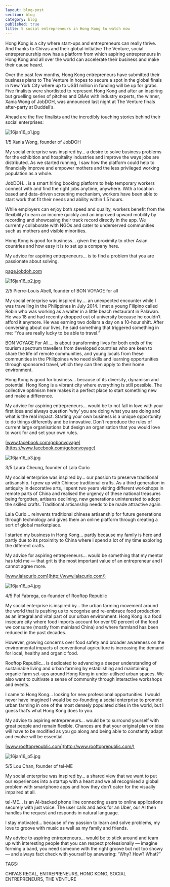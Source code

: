 ```yaml
---
layout: blog-post
section: blog
category: blog
published: true
title: 5 social entrepreneurs in Hong Kong to watch now
---
```


Hong Kong is a city where start-ups and entrepreneurs can really thrive. And thanks to Chivas and their global initiative The Venture, social entrepreneurship now has a platform from which aspiring entrepreneurs in Hong Kong and all over the world can accelerate their business and make their cause heard.

Over the past few months, Hong Kong entrepreneurs have submitted their business plans to The Venture in hopes to secure a spot in the global finals in New York City where up to US$1 million in funding will be up for grabs. Five finalists were shortlisted to represent Hong Kong and after an inspiring but gruelling series of pitches and Q&As with industry experts, the winner, Xania Wong of JobDOH, was announced last night at The Venture finals after-party at Duddell’s.

Ahead are the five finalists and the incredibly touching stories behind their social enterprises:

![16jan16_p1.jpg]({{site.baseurl}}/media/16jan16_p1.jpg)

1/5
Xania Wong, founder of JobDOH

My social enterprise was inspired by… a desire to solve business problems for the exhibition and hospitality industries and improve the ways jobs are distributed. As we started running, I saw how the platform could help to financially improve and empower mothers and the less privileged working population as a whole.

JobDOH… is a smart hiring booking platform to help temporary workers connect with and find the right jobs anytime, anywhere. With a location based and data-driven screening mechanism, workers have been able to start work that fit their needs and ability within 1.5 hours.

While employers can enjoy both speed and quality, workers benefit from the flexibility to earn an income quickly and an improved upward mobility by recording and showcasing their track record directly in the app. We currently collaborate with NGOs and cater to underserved communities such as mothers and visible minorities.

Hong Kong is good for business… given the proximity to other Asian countries and how easy it is to set up a company here.

My advice for aspiring entrepreneurs… is to find a problem that you are passionate about solving.

[page.jobdoh.com](http://page.jobdoh.com/)

![16jan16_p2.jpg]({{site.baseurl}}/media/16jan16_p2.jpg)

2/5
Pierre-Louis Abell, founder of BON VOYAGE for all 

My social enterprise was inspired by…. an unexpected encounter while I was travelling in the Philippines in July 2014. I met a young Filipino called Robin who was working as a waiter in a little beach restaurant in Palawan. He was 18 and had recently dropped out of university because he couldn’t afford it anymore. He was earning two dollars a day on a 10-hour shift. After conversing about our lives, he said something that triggered something in me: “You are really lucky to be able to travel.”

BON VOYAGE For All…. is about transforming lives for both ends of the tourism spectrum travellers from developed countries who are keen to share the life of remote communities, and young locals from these communities in the Philippines who need skills and learning opportunities through sponsored travel, which they can then apply to their home environment.

Hong Kong is good for business… because of its diversity, dynamism and potential. Hong Kong is a vibrant city where everything is still possible. The collective optimism here makes it a perfect place to start something new and make a difference.

My advice for aspiring entrepreneurs… would be to not fall in love with your first idea and always question ‘why’ you are doing what you are doing and what is the real impact. Starting your own business is a unique opportunity to do things differently and be innovative. Don’t reproduce the rules of current large organisations but design an organisation that you would love to work for and set your own rules. 

[www.facebook.com/gobonvoyage](https://www.facebook.com/gobonvoyage)

![16jan16_p3.jpg]({{site.baseurl}}/media/16jan16_p3.jpg)

3/5
Laura Cheung, founder of Lala Curio

My social enterprise was inspired by… our passion to preserve traditional artisanship. I grew up with Chinese traditional crafts. As a third generation in antiquity in decorative arts, I spent two years visiting different workshops in remote parts of China and realised the urgency of these national treasures being forgotten, artisans declining, new generations uninterested to adopt the skilled crafts. Traditional artisanship needs to be made attractive again.

Lala Curio… reinvents traditional chinese artisanship for future generations through technology and gives them an online platform through creating a sort of global marketplace.

I started my business in Hong Kong… partly because my family is here and partly due to its proximity to China where I spend a lot of my time exploring the different crafts.

My advice for aspiring entrepreneurs… would be something that my mentor has told me — that grit is the most important value of an entrepreneur and I cannot agree more. 

[www.lalacurio.com](http://www.lalacurio.com/)

 ![16jan16_p4.jpg]({{site.baseurl}}/media/16jan16_p4.jpg)

4/5
Pol Fabrega, co-founder of Rooftop Republic

My social enterprise is inspired by… the urban farming movement around the world that is pushing us to recognise and re-embrace food production as an integral and vital part of our urban environment. Hong Kong is a food insecure city where food imports account for over 90 percent of the food we consume (mostly from mainland China) and where farmland has been reduced in the past decades. 

However, growing concerns over food safety and broader awareness on the environmental impacts of conventional agriculture is increasing the demand for local, healthy and organic food.

Rooftop Republic… is dedicated to advancing a deeper understanding of sustainable living and urban farming by establishing and maintaining organic farm set-ups around Hong Kong in under-utilised urban spaces. We also want to cultivate a sense of community through interactive workshops and events.

I came to Hong Kong… looking for new professional opportunities. I would never have imagined I would be co-founding a social enterprise to promote urban farming in one of the most densely populated cities in the world, but I guess that’s what Hong Kong does to you.

My advice to aspiring entrepreneurs… would be to surround yourself with great people and remain flexible. Chances are that your original plan or idea will have to be modified as you go along and being able to constantly adapt and evolve will be essential.

[www.rooftoprepublic.com](http://www.rooftoprepublic.com/)

 
![16jan16_p5.jpg]({{site.baseurl}}/media/16jan16_p5.jpg)


5/5
Lou Chan, founder of tel-ME 

My social enterprise was inspired by… a shared view that we want to put our experiences into a startup with a heart and we all recognised a global problem with smartphone apps and how they don’t cater for the visually impaired at all.

tel-ME… is an AI-backed phone line connecting users to online applications securely with just voice. The user calls and asks for an Uber, our AI then handles the request and responds in natural language.

I stay motivated… because of my passion to learn and solve problems, my love to groove with music as well as my family and friends.

My advice to aspiring entrepreneurs… would be to stick around and team up with interesting people that you can respect professionally — imagine forming a band, you need someone with the right groove but not too showy — and always fact check with yourself by answering: “Why? How? What?”

TAGS:

CHIVAS REGAL, ENTREPRENEURS, HONG KONG, SOCIAL ENTREPRENEURS, THE VENTURE
